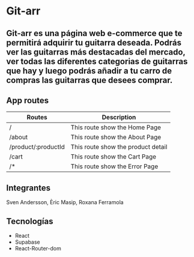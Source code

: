 # Git-arr

## Git-arr es una página web e-commerce que te permitirá adquirir tu guitarra deseada. Podrás ver las guitarras más destacadas del mercado, ver todas las diferentes categorias de guitarras que hay y luego podrás añadir a tu carro de compras las guitarras que desees comprar.

## App routes

|        Routes        |         Description                 |
|----------------------|-------------------------------------|
| /                    | This route show the Home Page       |
| /about               | This route show the About Page      |
| /product/:productId  | This route show the product detail  |
| /cart                | This route show the Cart Page       |
| /*                   | This route show the Error Page      |   

## Integrantes
Sven Andersson, Èric Masip, Roxana Ferramola 

## Tecnologías

- React
- Supabase
- React-Router-dom

